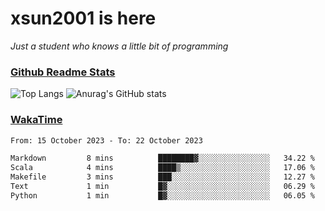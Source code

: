 # xsun2001 is here

*Just a student who knows a little bit of programming*

### [Github Readme Stats](https://github.com/anuraghazra/github-readme-stats)

![Top Langs](https://github-readme-stats.vercel.app/api/top-langs/?username=xsun2001&layout=compact&theme=radical) ![Anurag's GitHub stats](https://github-readme-stats.vercel.app/api?username=xsun2001&show_icons=true&theme=radical)

### [WakaTime](https://wakatime.com)

<!--START_SECTION:waka-->

```txt
From: 15 October 2023 - To: 22 October 2023

Markdown         8 mins          ████████▓░░░░░░░░░░░░░░░░   34.22 %
Scala            4 mins          ████▒░░░░░░░░░░░░░░░░░░░░   17.06 %
Makefile         3 mins          ███░░░░░░░░░░░░░░░░░░░░░░   12.27 %
Text             1 min           █▓░░░░░░░░░░░░░░░░░░░░░░░   06.29 %
Python           1 min           █▓░░░░░░░░░░░░░░░░░░░░░░░   06.05 %
```

<!--END_SECTION:waka-->
